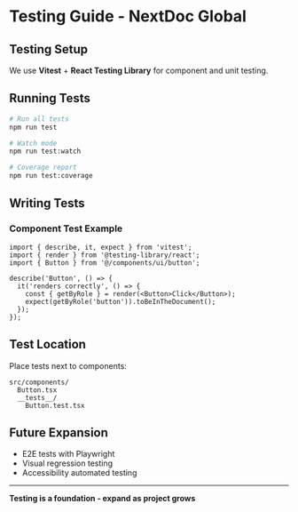 # Testing Guide - NextDoc Global

## Testing Setup

We use **Vitest** + **React Testing Library** for component and unit testing.

## Running Tests

```bash
# Run all tests
npm run test

# Watch mode
npm run test:watch

# Coverage report
npm run test:coverage
```

## Writing Tests

### Component Test Example

```tsx
import { describe, it, expect } from 'vitest';
import { render } from '@testing-library/react';
import { Button } from '@/components/ui/button';

describe('Button', () => {
  it('renders correctly', () => {
    const { getByRole } = render(<Button>Click</Button>);
    expect(getByRole('button')).toBeInTheDocument();
  });
});
```

## Test Location

Place tests next to components:
```
src/components/
  Button.tsx
  __tests__/
    Button.test.tsx
```

## Future Expansion

- E2E tests with Playwright
- Visual regression testing
- Accessibility automated testing

---

**Testing is a foundation - expand as project grows**
